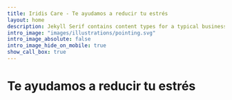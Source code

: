 ```yaml
---
title: Iridis Care - Te ayudamos a reducir tu estrés
layout: home
description: Jekyll Serif contains content types for a typical business website. The theme is fully responsive, blazing fast and artfully illustrated.
intro_image: "images/illustrations/pointing.svg"
intro_image_absolute: false
intro_image_hide_on_mobile: true
show_call_box: true
---
```


# Te ayudamos a reducir tu estrés
